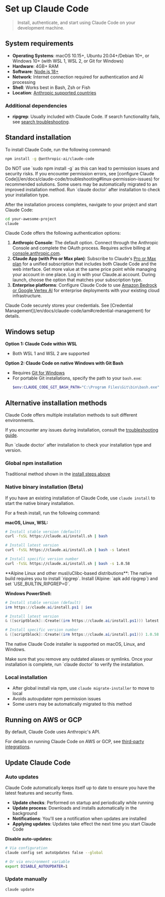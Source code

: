 # Set up Claude Code

> Install, authenticate, and start using Claude Code on your development machine.

## System requirements

* **Operating Systems**: macOS 10.15+, Ubuntu 20.04+/Debian 10+, or Windows 10+ (with WSL 1, WSL 2, or Git for Windows)
* **Hardware**: 4GB+ RAM
* **Software**: [Node.js 18+](https://nodejs.org/en/download)
* **Network**: Internet connection required for authentication and AI processing
* **Shell**: Works best in Bash, Zsh or Fish
* **Location**: [Anthropic supported countries](https://www.anthropic.com/supported-countries)

### Additional dependencies

* **ripgrep**: Usually included with Claude Code. If search functionality fails, see [search troubleshooting](/en/docs/claude-code/troubleshooting#search-and-discovery-issues).

## Standard installation

To install Claude Code, run the following command:

```sh
npm install -g @anthropic-ai/claude-code
```

<Warning>
  Do NOT use `sudo npm install -g` as this can lead to permission issues and security risks.
  If you encounter permission errors, see [configure Claude Code](/en/docs/claude-code/troubleshooting#linux-permission-issues) for recommended solutions.
</Warning>

<Note>
  Some users may be automatically migrated to an improved installation method.
  Run `claude doctor` after installation to check your installation type.
</Note>

After the installation process completes, navigate to your project and start Claude Code:

```bash
cd your-awesome-project
claude
```

Claude Code offers the following authentication options:

1. **Anthropic Console**: The default option. Connect through the Anthropic Console and complete the OAuth process. Requires active billing at [console.anthropic.com](https://console.anthropic.com).
2. **Claude App (with Pro or Max plan)**: Subscribe to Claude's [Pro or Max plan](https://www.anthropic.com/pricing) for a unified subscription that includes both Claude Code and the web interface. Get more value at the same price point while managing your account in one place. Log in with your Claude.ai account. During launch, choose the option that matches your subscription type.
3. **Enterprise platforms**: Configure Claude Code to use [Amazon Bedrock or Google Vertex AI](/en/docs/claude-code/third-party-integrations) for enterprise deployments with your existing cloud infrastructure.

<Note>
  Claude Code securely stores your credentials. See [Credential Management](/en/docs/claude-code/iam#credential-management) for details.
</Note>

## Windows setup

**Option 1: Claude Code within WSL**

* Both WSL 1 and WSL 2 are supported

**Option 2: Claude Code on native Windows with Git Bash**

* Requires [Git for Windows](https://git-scm.com/downloads/win)
* For portable Git installations, specify the path to your `bash.exe`:
  ```powershell
  $env:CLAUDE_CODE_GIT_BASH_PATH="C:\Program Files\Git\bin\bash.exe"
  ```

## Alternative installation methods

Claude Code offers multiple installation methods to suit different environments.

If you encounter any issues during installation, consult the [troubleshooting guide](/en/docs/claude-code/troubleshooting#linux-permission-issues).

<Tip>
  Run `claude doctor` after installation to check your installation type and version.
</Tip>

### Global npm installation

Traditional method shown in the [install steps above](#install-and-authenticate)

### Native binary installation (Beta)

If you have an existing installation of Claude Code, use `claude install` to start the native binary installation.

For a fresh install, run the following command:

**macOS, Linux, WSL:**

```bash
# Install stable version (default)
curl -fsSL https://claude.ai/install.sh | bash

# Install latest version
curl -fsSL https://claude.ai/install.sh | bash -s latest

# Install specific version number
curl -fsSL https://claude.ai/install.sh | bash -s 1.0.58
```

<Note>
  **Alpine Linux and other musl/uClibc-based distributions**: The native build requires you to install `ripgrep`. Install (Alpine: `apk add ripgrep`) and set `USE_BUILTIN_RIPGREP=0`.
</Note>

**Windows PowerShell:**

```powershell
# Install stable version (default)
irm https://claude.ai/install.ps1 | iex

# Install latest version
& ([scriptblock]::Create((irm https://claude.ai/install.ps1))) latest

# Install specific version number
& ([scriptblock]::Create((irm https://claude.ai/install.ps1))) 1.0.58

```

The native Claude Code installer is supported on macOS, Linux, and Windows.

<Tip>
  Make sure that you remove any outdated aliases or symlinks.
  Once your installation is complete, run `claude doctor` to verify the installation.
</Tip>

### Local installation

* After global install via npm, use `claude migrate-installer` to move to local
* Avoids autoupdater npm permission issues
* Some users may be automatically migrated to this method

## Running on AWS or GCP

By default, Claude Code uses Anthropic's API.

For details on running Claude Code on AWS or GCP, see [third-party integrations](/en/docs/claude-code/third-party-integrations).

## Update Claude Code

### Auto updates

Claude Code automatically keeps itself up to date to ensure you have the latest features and security fixes.

* **Update checks**: Performed on startup and periodically while running
* **Update process**: Downloads and installs automatically in the background
* **Notifications**: You'll see a notification when updates are installed
* **Applying updates**: Updates take effect the next time you start Claude Code

**Disable auto-updates:**

```bash
# Via configuration
claude config set autoUpdates false --global

# Or via environment variable
export DISABLE_AUTOUPDATER=1
```

### Update manually

```bash
claude update
```

